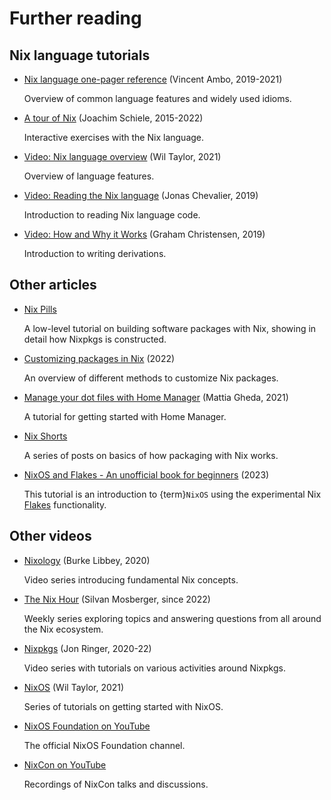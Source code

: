 # Further reading

## Nix language tutorials

- [Nix language one-pager reference](https://github.com/tazjin/nix-1p) (Vincent Ambo, 2019-2021)

  Overview of common language features and widely used idioms.

- [A tour of Nix](https://nixcloud.io/tour) (Joachim Schiele, 2015-2022)

  Interactive exercises with the Nix language.

- [Video: Nix language overview](https://www.youtube.com/watch?v=eCapIx9heBw&list=PL-saUBvIJzOkjAw_vOac75v-x6EzNzZq-&index=5) (Wil Taylor, 2021)

  Overview of language features.

- [Video: Reading the Nix language](https://youtu.be/hbJkMl631FE?t=1533) (Jonas Chevalier, 2019)

  Introduction to reading Nix language code.

- [Video: How and Why it Works](https://youtu.be/hbJkMl631FE?t=4806) (Graham Christensen, 2019)

  Introduction to writing derivations.

## Other articles

- [Nix Pills](https://nixos.org/nixos/nix-pills/index.html)

  A low-level tutorial on building software packages with Nix, showing in detail how Nixpkgs is constructed.

- [Customizing packages in Nix](https://bobvanderlinden.me/customizing-packages-in-nix/) (2022)

  An overview of different methods to customize Nix packages.

- [Manage your dot files with Home Manager](https://ghedam.at/24353/tutorial-getting-started-with-home-manager-for-nix) (Mattia Gheda, 2021)

  A tutorial for getting started with Home Manager.

- [Nix Shorts](https://github.com/justinwoo/nix-shorts)

  A series of posts on basics of how packaging with Nix works.

- [NixOS and Flakes - An unofficial book for beginners](https://nixos-and-flakes.thiscute.world) (2023)

  This tutorial is an introduction to {term}`NixOS` using the experimental Nix [Flakes](flakes) functionality.

## Other videos

- [Nixology](https://www.youtube.com/playlist?list=PLRGI9KQ3_HP_OFRG6R-p4iFgMSK1t5BHs) (Burke Libbey, 2020)

  Video series introducing fundamental Nix concepts.

- [The Nix Hour](https://www.youtube.com/playlist?list=PLyzwHTVJlRc8yjlx4VR4LU5A5O44og9in) (Silvan Mosberger, since 2022)

  Weekly series exploring topics and answering questions from all around the Nix ecosystem.

- [Nixpkgs](https://www.youtube.com/@jonringer117/videos) (Jon Ringer, 2020-22)

  Video series with tutorials on various activities around Nixpkgs.

- [NixOS](https://www.youtube.com/playlist?list=PL-saUBvIJzOkjAw_vOac75v-x6EzNzZq-) (Wil Taylor, 2021)

  Series of tutorials on getting started with NixOS.

- [NixOS Foundation on YouTube](https://www.youtube.com/@NixOS-Foundation/playlists)

  The official NixOS Foundation channel.

- [NixCon on YouTube](https://www.youtube.com/@NixCon)

  Recordings of NixCon talks and discussions.

